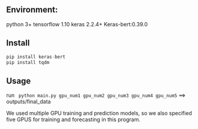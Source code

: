 Environment:
-----
python 3+ tensorflow 1.10 keras 2.2.4+ Keras-bert:0.39.0

Install
-----

```python
pip install keras-bert
pip install tqdm
```

Usage
-----
run ``` python main.py gpu_num1 gpu_num2 gpu_num3 gpu_num4 gpu_num5``` ==> outputs/final_data

We used multiple GPU training and prediction models, so we also specified five GPUS for training and forecasting in this program.

